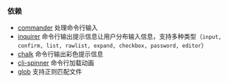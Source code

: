 ### 依赖
- [commander](https://github.com/tj/commander.js) 处理命令行输入
- [inquirer](https://github.com/SBoudrias/Inquirer.js) 命令行输出提示信息让用户分布输入信息，支持多种类型（`input, confirm, list, rawlist, expand, checkbox, password, editor`）
- [chalk](https://github.com/chalk/chalk) 命令行输出彩色提示信息
- [cli-spinner](https://www.npmjs.com/package/cli-spinner) 命令行加载动画
- [glob](https://www.npmjs.com/package/glob) 支持正则匹配文件